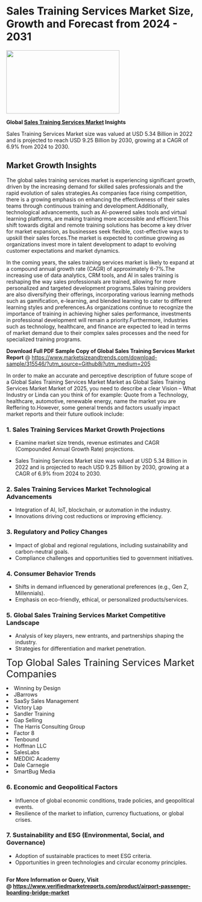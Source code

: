 <H1>Sales Training Services Market Size, Growth and Forecast from 2024 - 2031</H1><img class="aligncenter size-medium wp-image-584254" src="https://thirdeyenews.in/wp-content/uploads/2024/09/Global-Market-Research-300x168.jpeg" alt="" width="300" height="168" /><p><strong>Global&nbsp;<a href="https://www.marketsizeandtrends.com/download-sample/315546/?utm_source=Github8j?utm_medium=205">Sales Training Services Market</a> Insights</strong></p><p>Sales Training Services Market size was valued at USD 5.34 Billion in 2022 and is projected to reach USD 9.25 Billion by 2030, growing at a CAGR of 6.9% from 2024 to 2030.</p><p><h2>Market Growth Insights</h2> <p>The global sales training services market is experiencing significant growth, driven by the increasing demand for skilled sales professionals and the rapid evolution of sales strategies.As companies face rising competition, there is a growing emphasis on enhancing the effectiveness of their sales teams through continuous training and development.Additionally, technological advancements, such as AI-powered sales tools and virtual learning platforms, are making training more accessible and efficient.This shift towards digital and remote training solutions has become a key driver for market expansion, as businesses seek flexible, cost-effective ways to upskill their sales forces.The market is expected to continue growing as organizations invest more in talent development to adapt to evolving customer expectations and market dynamics. </p> <p>In the coming years, the sales training services market is likely to expand at a compound annual growth rate (CAGR) of approximately 6-7%.The increasing use of data analytics, CRM tools, and AI in sales training is reshaping the way sales professionals are trained, allowing for more personalized and targeted development programs.Sales training providers are also diversifying their offerings, incorporating various learning methods such as gamification, e-learning, and blended learning to cater to different learning styles and preferences.As organizations continue to recognize the importance of training in achieving higher sales performance, investments in professional development will remain a priority.Furthermore, industries such as technology, healthcare, and finance are expected to lead in terms of market demand due to their complex sales processes and the need for specialized training programs.</p><p><span class=""><strong>Download Full PDF Sample Copy of Global Sales Training Services Market Report</strong> @ <a href="https://www.marketsizeandtrends.com/download-sample/315546/?utm_source=Github8j?utm_medium=205" target="_blank">https://www.marketsizeandtrends.com/download-sample/315546/?utm_source=Github8j?utm_medium=205</a></span></p><p>In order to make an accurate and perceptive description of future scope of a Global&nbsp;Sales Training Services Market Market as Global&nbsp;Sales Training Services Market Market of 2025, you need to describe a clear Vision &ndash; What Industry or Linda can you think of for example: Quote from a Technology, healthcare, automotive, renewable energy, name the market you are Reffering to.However, some general trends and factors usually impact market reports and their future outlook include:</p><h3>1.&nbsp;<strong>Sales Training Services Market Growth Projections</strong></h3><ul><li>Examine market size trends, revenue estimates and CAGR (Compounded Annual Growth Rate) projections.</li><li><p>Sales Training Services Market size was valued at USD 5.34 Billion in 2022 and is projected to reach USD 9.25 Billion by 2030, growing at a CAGR of 6.9% from 2024 to 2030.</p></li></ul><h3>2.&nbsp;<strong>Sales Training Services Market Technological Advancements</strong></h3><ul><li>Integration of AI, IoT, blockchain, or automation in the industry.</li><li>Innovations driving cost reductions or improving efficiency.</li></ul><h3>3.&nbsp;<strong>Regulatory and Policy Changes</strong></h3><ul><li>Impact of global and regional regulations, including sustainability and carbon-neutral goals.</li><li>Compliance challenges and opportunities tied to government initiatives.</li></ul><h3>4.&nbsp;<strong>Consumer Behavior Trends</strong></h3><ul><li>Shifts in demand influenced by generational preferences (e.g., Gen Z, Millennials).</li><li>Emphasis on eco-friendly, ethical, or personalized products/services.</li></ul><h3>5.&nbsp;<strong>Global Sales Training Services Market Competitive Landscape</strong></h3><ul><li>Analysis of key players, new entrants, and partnerships shaping the industry.</li><li>Strategies for differentiation and market penetration.</li></ul><p data-pm-slice="1 1 []"><span style="color: inherit; font-family: inherit; font-size: 25px;">Top Global Sales Training Services Market Companies</span></p><div class="" data-test-id=""><p><li>Winning by Design</li><li> JBarrows</li><li> SaaSy Sales Management</li><li> Victory Lap</li><li> Sandler Training</li><li> Gap Selling</li><li> The Harris Consulting Group</li><li> Factor 8</li><li> Tenbound</li><li> Hoffman LLC</li><li> SalesLabs</li><li> MEDDIC Academy</li><li> Dale Carnegie</li><li> SmartBug Media</li></p></div><h3>6.&nbsp;<strong>Economic and Geopolitical Factors</strong></h3><ul><li>Influence of global economic conditions, trade policies, and geopolitical events.</li><li>Resilience of the market to inflation, currency fluctuations, or global crises.</li></ul><h3>7.&nbsp;<strong>Sustainability and ESG (Environmental, Social, and Governance)</strong></h3><ul><li>Adoption of sustainable practices to meet ESG criteria.</li><li>Opportunities in green technologies and circular economy principles.</li></ul><h2><strong style="font-size: 14px;">For More Information or Query, Visit @&nbsp;</strong><a style="background-color: #ffffff; font-size: 14px;" href="https://www.marketsizeandtrends.com/report/sales-training-services-market/" target="_blank">https://www.verifiedmarketreports.com/product/airport-passenger-boarding-bridge-market</a></h2>